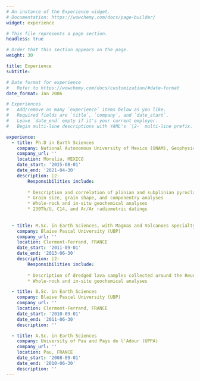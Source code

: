 ```yaml
---
# An instance of the Experience widget.
# Documentation: https://wowchemy.com/docs/page-builder/
widget: experience

# This file represents a page section.
headless: true

# Order that this section appears on the page.
weight: 30

title: Experience
subtitle:

# Date format for experience
#   Refer to https://wowchemy.com/docs/customization/#date-format
date_format: Jan 2006

# Experiences.
#   Add/remove as many `experience` items below as you like.
#   Required fields are `title`, `company`, and `date_start`.
#   Leave `date_end` empty if it's your current employer.
#   Begin multi-line descriptions with YAML's `|2-` multi-line prefix.

experience:
  - title: Ph.D in Earth Sciences
    company: National Autonomous University of Mexico (UNAM), Geophysic Institute Morelia Unit (IGUM)
    company_url: ''
    location: Morelia, MEXICO
    date_start: '2015-08-01'
    date_end: '2021-04-30'
    description: |2-
        Responsibilities include:
        
        * Description and correlation of plinian and subplinian pyroclastic deposits
        * Grain size, grain shape, and componentry analyses
        * Whole-rock and in-situ geochemical analyses
        * 230Th/U, C14, and Ar/Ar radiometric datings
        
        
  - title: M.Sc. in Earth Sciences, with Magmas and Volcanoes specialty
    company: Blaise Pascal University (UBP)
    company_url: ''
    location: Clermont-Ferrand, FRANCE
    date_start: '2011-09-01'
    date_end: '2013-06-30'
    description: |2-
        Responsibilities include:
        
        * Description of dredged lava samples collected around the Reunion Island
        * Whole-rock and in-situ geochemical analyses

  - title: B.Sc. in Earth Sciences
    company: Blaise Pascal University (UBP)
    company_url: ''
    location: Clermont-Ferrand, FRANCE
    date_start: '2010-09-01'
    date_end: '2011-06-30'
    description: ''

  - title: A.Sc. in Earth Sciences
    company: University of Pau and Pays de l'Adour (UPPA)
    company_url: ''
    location: Pau, FRANCE
    date_start: '2008-09-01'
    date_end: '2010-06-30'
    description: ''
---
```

